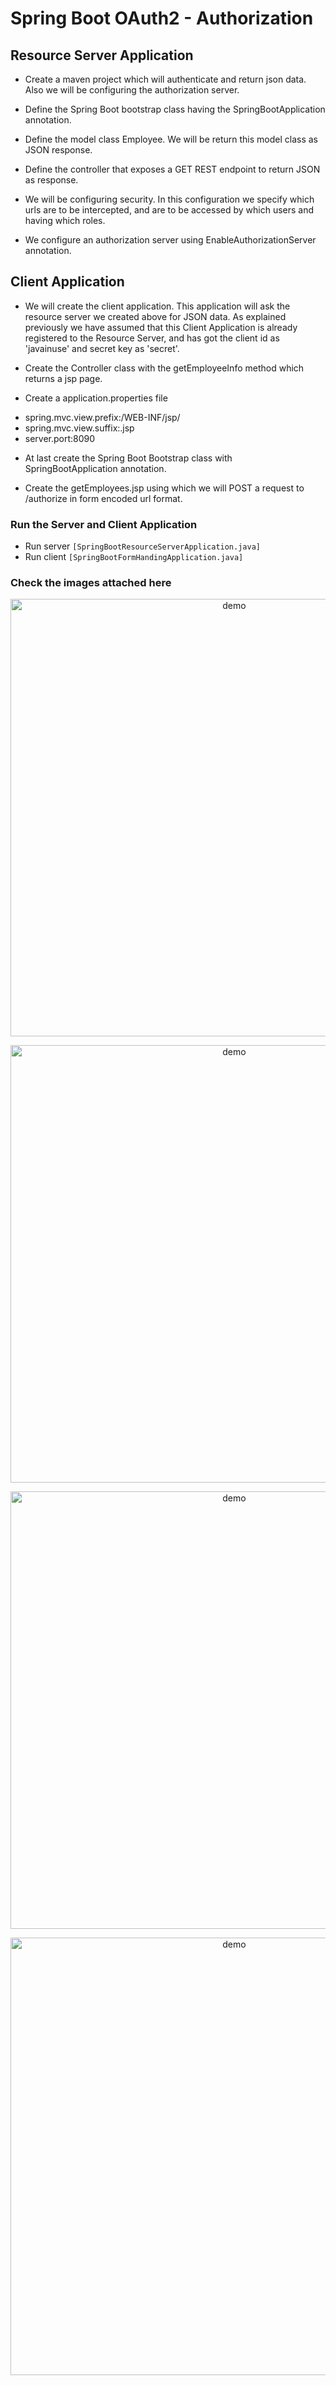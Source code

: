 # Spring Boot OAuth2 - Authorization

## Resource Server Application

* Create a maven project which will authenticate and return json data. Also we will be configuring the authorization server.

* Define the Spring Boot bootstrap class having the SpringBootApplication annotation.

* Define the model class Employee. We will be return this model class as JSON response.

* Define the controller that exposes a GET REST endpoint to return JSON as response.

* We will be configuring security. In this configuration we specify which urls are to be intercepted, and are to be accessed by which users and having which roles.

* We configure an authorization server using EnableAuthorizationServer annotation.

## Client Application

* We will create the client application. This application will ask the resource server we created above for JSON data. As explained previously we have assumed that this Client Application is already registered to the Resource Server, and has got the client id as 'javainuse' and secret key as 'secret'.

* Create the Controller class with the getEmployeeInfo method which returns a jsp page.

* Create a application.properties file
- spring.mvc.view.prefix:/WEB-INF/jsp/
- spring.mvc.view.suffix:.jsp
- server.port:8090

* At last create the Spring Boot Bootstrap class with SpringBootApplication annotation.

* Create the getEmployees.jsp using which we will POST a request to /authorize in form encoded url format.


### Run the Server and Client Application

* Run server `[SpringBootResourceServerApplication.java]`
* Run client `[SpringBootFormHandingApplication.java]`

### Check the images attached here

<p align="center">
  <img width="700" align="center" src="https://img/1.jpg" alt="demo"/>
</p>

<p align="center">
  <img width="700" align="center" src="https://img/2.jpg" alt="demo"/>
</p>

<p align="center">
  <img width="700" align="center" src="https://img/3.jpg" alt="demo"/>
</p>

<p align="center">
  <img width="700" align="center" src="https://img/4.jpg" alt="demo"/>
</p>
